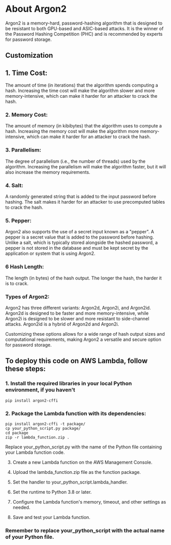 # About Argon2 


Argon2 is a memory-hard, password-hashing algorithm that is designed to be resistant to both GPU-based and ASIC-based attacks. It is the winner of the Password Hashing Competition (PHC) and is recommended by experts for password storage.

## Customization

## 1. Time Cost: 
The amount of time (in iterations) that the algorithm spends computing a hash. Increasing the time cost will make the algorithm slower and more memory-intensive, which can make it harder for an attacker to crack the hash.

### 2. Memory Cost: 
The amount of memory (in kibibytes) that the algorithm uses to compute a hash. Increasing the memory cost will make the algorithm more memory-intensive, which can make it harder for an attacker to crack the hash.

### 3. Parallelism: 
The degree of parallelism (i.e., the number of threads) used by the algorithm. Increasing the parallelism will make the algorithm faster, but it will also increase the memory requirements.

### 4. Salt: 
A randomly generated string that is added to the input password before hashing. The salt makes it harder for an attacker to use precomputed tables to crack the hash.

### 5. Pepper:
Argon2 also supports the use of a secret input known as a "pepper". A pepper is a secret value that is added to the password before hashing. Unlike a salt, which is typically stored alongside the hashed password, a pepper is not stored in the database and must be kept secret by the application or system that is using Argon2.

### 6 Hash Length: 
The length (in bytes) of the hash output. The longer the hash, the harder it is to crack.

### Types of Argon2: 
Argon2 has three different variants: Argon2d, Argon2i, and Argon2id. Argon2d is designed to be faster and more memory-intensive, while Argon2i is designed to be slower and more resistant to side-channel attacks. Argon2id is a hybrid of Argon2d and Argon2i.

Customizing these options allows for a wide range of hash output sizes and computational requirements, making Argon2 a versatile and secure option for password storage.





## To deploy this code on AWS Lambda, follow these steps:

### 1. Install the required libraries in your local Python environment, if you haven't

```pip install argon2-cffi```

### 2. Package the Lambda function with its dependencies:

```mkdir package
pip install argon2-cffi -t package/
cp your_python_script.py package/
cd package
zip -r lambda_function.zip .
```
Replace your_python_script.py with the name of the Python file containing your Lambda function code.

3. Create a new Lambda function on the AWS Management Console.

4. Upload the lambda_function.zip file as the function package.

5. Set the handler to your_python_script.lambda_handler.

6. Set the runtime to Python 3.8 or later.

7. Configure the Lambda function's memory, timeout, and other settings as needed.

8. Save and test your Lambda function.

### Remember to replace your_python_script with the actual name of your Python file.


